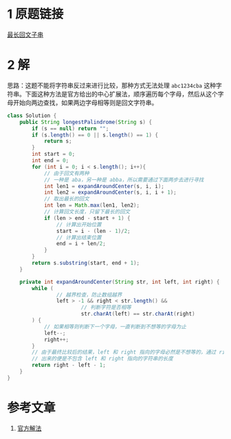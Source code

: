 # 1 原题链接

[最长回文子串](https://leetcode-cn.com/problems/longest-palindromic-substring/)

# 2 解

思路：这题不能将字符串反过来进行比较，那种方式无法处理 `abc1234cba` 这种字符串。下面这种方法是官方给出的中心扩展法，顺序遍历每个字母，然后从这个字母开始向两边查找，如果两边字母相等则是回文字符串。

```java
class Solution {
    public String longestPalindrome(String s) {
        if (s == null) return "";
        if (s.length() == 0 || s.length() == 1) {
            return s;
        }
        int start = 0;
        int end = 0;
        for (int i = 0; i < s.length(); i++){
            // 由于回文有两种
            // 一种是 aba，另一种是 abba，所以需要通过下面两步去进行寻找
            int len1 = expandAroundCenter(s, i, i);
            int len2 = expandAroundCenter(s, i, i + 1);
            // 取出最长的回文
            int len = Math.max(len1, len2);
            // 计算回文长度，只留下最长的回文
            if (len > end - start + 1) {
                // 计算出开始位置
                start = i - (len - 1)/2;
                // 计算出结束位置
                end = i + len/2;
            }
        }
        return s.substring(start, end + 1);
    }

    private int expandAroundCenter(String str, int left, int right) {
        while (
                // 越界检查，防止数组越界
                left > -1 && right < str.length() &&
                        // 判断字符是否相等
                        str.charAt(left) == str.charAt(right)
        ) {
            // 如果相等则判断下一个字母，一直判断到不想等的字母为止
            left--;
            right++;
        }
        // 由于最终比较后的结果，left 和 right 指向的字母必然是不想等的，通过 right - left - 1 计算
        // 出来的便是不包含 left 和 right 指向的字符串的长度
        return right - left - 1;
    }
}
```

# 参考文章

1. [官方解法](https://leetcode-cn.com/problems/longest-palindromic-substring/solution/zui-chang-hui-wen-zi-chuan-by-leetcode/)